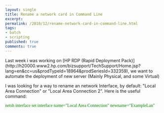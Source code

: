 ```yaml
---
layout: single
title: Rename a network card in Command Line
excerpt: 
permalink: /2010/12/rename-network-card-in-command-line.html
tags: 
- batch
- scripting
published: true
comments: true
---
```

<p>Last week i was working on [HP RDP (Rapid Deployment Pack)](http://h20000.www2.hp.com/bizsupport/TechSupport/Home.jsp?lang=en&amp;cc=us&amp;prodTypeId=18964&amp;prodSeriesId=332359), we want to automate the deployment of new server (Mainly Physical, and some Virtual) <p>I was looking for a way to rename an network Interface, by default: "Local Area Connection" or "Local Area Connection 2". Here is the useful command: <p><font color="#008000" face="Lucida Console">netsh interface set interface name="Local Area Connection" newname="ExampleLan"</font></p>  
